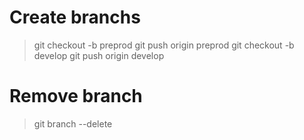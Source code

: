 # Create branchs
> git checkout -b preprod
> git push origin preprod
> git checkout -b develop
> git push origin develop

# Remove branch
> git branch --delete <branchname>
